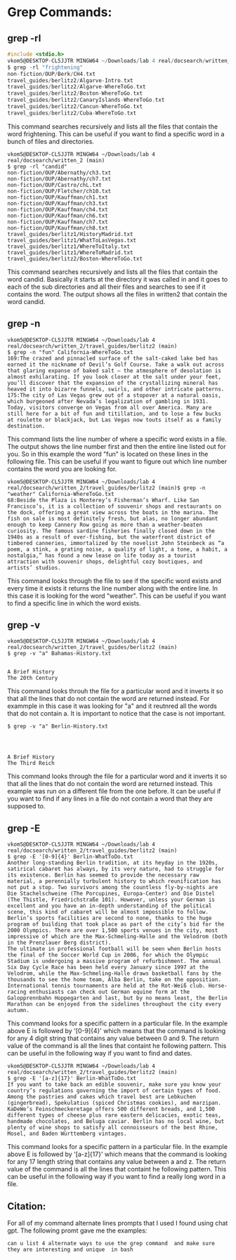 # **Grep Commands:** 

## grep -rl 

``` c
#include <stdio.h>
vkom5@DESKTOP-CL5JJTR MINGW64 ~/Downloads/lab 4 real/docsearch/written_2 (main)
$ grep -rl "frightening"
non-fiction/OUP/Berk/CH4.txt
travel_guides/berlitz2/Algarve-Intro.txt
travel_guides/berlitz2/Algarve-WhereToGo.txt
travel_guides/berlitz2/Boston-WhereToGo.txt
travel_guides/berlitz2/CanaryIslands-WhereToGo.txt
travel_guides/berlitz2/Cancun-WhereToGo.txt
travel_guides/berlitz2/Cuba-WhereToGo.txt
```
This command searches recursively and lists all the files that contain the word frightening. This can be useful if you want to find a specific word in a bunch of files and directories. 

```
vkom5@DESKTOP-CL5JJTR MINGW64 ~/Downloads/lab 4 real/docsearch/written_2 (main)
$ grep -rl "candid"
non-fiction/OUP/Abernathy/ch3.txt
non-fiction/OUP/Abernathy/ch7.txt
non-fiction/OUP/Castro/chL.txt
non-fiction/OUP/Fletcher/ch10.txt
non-fiction/OUP/Kauffman/ch1.txt
non-fiction/OUP/Kauffman/ch3.txt
non-fiction/OUP/Kauffman/ch4.txt
non-fiction/OUP/Kauffman/ch6.txt
non-fiction/OUP/Kauffman/ch7.txt
non-fiction/OUP/Kauffman/ch8.txt
travel_guides/berlitz1/HistoryMadrid.txt
travel_guides/berlitz1/WhatToLasVegas.txt
travel_guides/berlitz1/WhereToItaly.txt
travel_guides/berlitz1/WhereToMadrid.txt
travel_guides/berlitz2/Boston-WhereToGo.txt
```
This command searches recursively and lists all the files that contain the word candid. Basically it starts at the directory it was called in and it goes to each of the sub directories and all their files and searches to see if it contains the word. The output shows all the files in written2 that contain the word candid. 

## grep -n

```
vkom5@DESKTOP-CL5JJTR MINGW64 ~/Downloads/lab 4 real/docsearch/written_2/travel_guides/berlitz2 (main)
$ grep -n "fun" California-WhereToGo.txt
169:The crazed and pinnacled surface of the salt-caked lake bed has earned it the nickname of Devil’s Golf Course. Take a walk out across that glaring expanse of baked salt — the atmosphere of desolation is almost exhilarating. If you look closer at the salt under your feet, you’ll discover that the expansion of the crystallizing mineral has heaved it into bizarre funnels, swirls, and other intricate patterns.
175:The city of Las Vegas grew out of a stopover at a natural oasis, which burgeoned after Nevada’s legalization of gambling in 1931. Today, visitors converge on Vegas from all over America. Many are still here for a bit of fun and titillation, and to lose a few bucks at roulette or blackjack, but Las Vegas now touts itself as a family destination.
```
This command lists the line number of where a specific word exists in a file. The output shows the line number first and then the entire line listed out for you. So in this example the word "fun" is located on these lines in the following file. This can be useful if you want to figure out which line number contains the word you are looking for. 

```
vkom5@DESKTOP-CL5JJTR MINGW64 ~/Downloads/lab 4 real/docsearch/written_2/travel_guides/berlitz2 (main)$ grep -n "weather" California-WhereToGo.txt
68:Beside the Plaza is Monterey’s Fisherman’s Wharf. Like San Francisco’s, it is a collection of souvenir shops and restaurants on the dock, offering a great view across the boats in the marina. The fish on sale is most definitely fresh, but alas, no longer abundant enough to keep Cannery Row going as more than a weather-beaten curiosity. The famous sardine fisheries finally closed down in the 1940s as a result of over-fishing, but the waterfront district of timbered canneries, immortalized by the novelist John Steinbeck as “a poem, a stink, a grating noise, a quality of light, a tone, a habit, a nostalgia,” has found a new lease on life today as a tourist attraction with souvenir shops, delightful cozy boutiques, and artists’ studios.
```
This command looks through the file to see if the specific word exists and every time it exists it returns the line number along with the entire line. In this case it is looking for the word "weather". This can be useful if you want to find a specific line in which the word exists. 

## grep -v 

```
vkom5@DESKTOP-CL5JJTR MINGW64 ~/Downloads/lab 4 real/docsearch/written_2/travel_guides/berlitz2 (main)
$ grep -v "a" Bahamas-History.txt


A Brief History
The 20th Century

```

This command looks throuh the file for a particular word and it inverts it so that all the lines that do not contain the word are returned instead. For exammple in this case it was looking for "a" and it reutnred all the words that do not contain a. It is important to notice that the case is not important. 

```
$ grep -v "a" Berlin-History.txt 




A Brief History
The Third Reich

```

This command looks through the file for a particular word and it inverts it so that all the lines that do not contain the word are returned instead. This example was run on a different file from the one before. It can be useful if you want to find if any lines in a file do not contain a word that they are supposed to. 

## grep -E
```
vkom5@DESKTOP-CL5JJTR MINGW64 ~/Downloads/lab 4 real/docsearch/written_2/travel_guides/berlitz2 (main)
$ grep -E '[0-9]{4}' Berlin-WhatToDo.txt
Another long-standing Berlin tradition, at its heyday in the 1920s, satirical cabaret has always, by its very nature, had to struggle for its existence. Berlin has seemed to provide the necessary raw material, a perennially turbulent history to which reunification has not put a stop. Two survivors among the countless fly-by-nights are Die Stachelschweine (The Porcupines, Europa-Center) and Die Distel (The Thistle, Friedrichstraße 101). However, unless your German is excellent and you have an in-depth understanding of the political scene, this kind of cabaret will be almost impossible to follow.
Berlin’s sports facilities are second to none, thanks to the huge program of building that took place as part of the city’s bid for the 2000 Olympics. There are over 1,500 sports venues in the city, most impressive of which are the Max-Schmeling-Halle and the Velodrom (both in the Prenzlauer Berg district).
The ultimate in professional football will be seen when Berlin hosts the final of the Soccer World Cup in 2006, for which the Olympic Stadium is undergoing a massive program of refurbishment. The annual Six Day Cycle Race has been held every January since 1997 at the Velodrom, while the Max-Schmeling-Halle draws basketball fans by the thousands to see the home team, Alba Berlin, take on the opposition. International tennis tournaments are held at the Rot-Weiß club. Horse-racing enthusiasts can check out German equine form at the Galopprennbahn Hoppegarten and last, but by no means least, the Berlin Marathon can be enjoyed from the sidelines throughout the city every autumn.
```

This command looks for a specific pattern in a particular file. In the example above E is followed by '[0-9]{4}' which means that the command is looking for any 4 digit string that contains any value between 0 and 9. The return value of the command is all the lines that containt he following pattern. This can be useful in the following way if you want to find and dates. 

```
vkom5@DESKTOP-CL5JJTR MINGW64 ~/Downloads/lab 4 real/docsearch/written_2/travel_guides/berlitz2 (main)
$ grep -E '[a-z]{17}' Berlin-WhatToDo.txt
If you want to take back an edible souvenir, make sure you know your country’s regulations governing the import of certain types of food. Among the pastries and cakes which travel best are Lebkuchen (gingerbread), Spekulatius (spiced Christmas cookies), and marzipan. KaDeWe’s Feinschmeckeretage offers 500 different breads, and 1,500 different types of cheese plus rare eastern delicacies, exotic teas, handmade chocolates, and Beluga caviar. Berlin has no local wine, but plenty of wine shops to satisfy all connoisseurs of the best Rhine, Mosel, and Baden Württemberg vintages.
```
This command looks for a specific pattern in a particular file. In the example above E is followed by '[a-z]{17}' which means that the command is looking for any 17 length string that contains any value between a and z. The return value of the command is all the lines that containt he following pattern. This can be useful in the following way if you want to find a really long word in a file. 

## Citation: 
For all of my command alternate lines prompts that I used I found using chat gpt. The following promt  gave me the examples:
```
can u list 4 alternate ways to use the grep command  and make sure they are interesting and unique  in bash 
```

